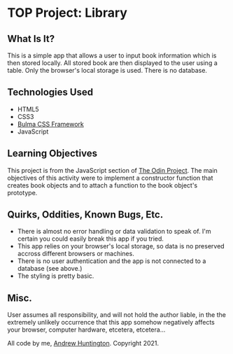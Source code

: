# TOP Project: Library

## What Is It?

This is a simple app that allows a user to input book information which is then stored locally. All stored book are then displayed to the user using a table. Only the browser's local storage is used. There is no database.

## Technologies Used

- HTML5
- CSS3
- [Bulma CSS Framework](https://bulma.io/)
- JavaScript

## Learning Objectives

This project is from the JavaScript section of [The Odin Project](http://www.theodinproject.com). The main objectives of this activity were to implement a constructor function that creates book objects and to attach a function to the book object's prototype.

## Quirks, Oddities, Known Bugs, Etc.

- There is almost no error handling or data validation to speak of. I'm certain you could easily break this app if you tried.
- This app relies on your browser's local storage, so data is no preserved accross different browsers or machines.
- There is no user authentication and the app is not connected to a database (see above.)
- The styling is pretty basic.

## Misc.

User assumes all responsibility, and will not hold the author liable, in the the extremely unlikely occurrence that this app somehow negatively affects your browser, computer hardware, etcetera, etcetera...

All code by me, [Andrew Huntington](https://andrewhuntington.com). Copyright 2021.
